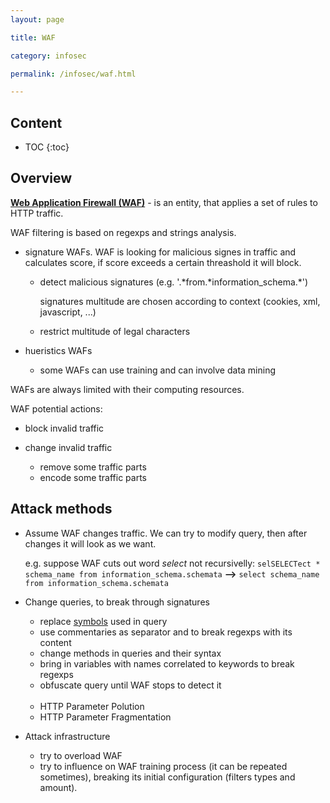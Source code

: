 ```yaml
---
layout: page

title: WAF

category: infosec

permalink: /infosec/waf.html

---
```


<article class="markdown-body" markdown="1">

## Content

* TOC
{:toc}

## Overview

[**Web Application Firewall (WAF)**](https://www.owasp.org/index.php/Web_Application_Firewall) - is an entity, that applies a set of rules to HTTP traffic.

WAF filtering is based on regexps and strings analysis.

- signature WAFs. WAF is looking for malicious signes in traffic and calculates score, if score exceeds a certain threashold it will block.
    - detect malicious signatures (e.g. '.\*from.\*information_schema.*')

        signatures multitude are chosen according to context (cookies, xml, javascript, ...)

    - restrict multitude of legal characters

- hueristics WAFs
    - some WAFs can use training and can involve data mining

WAFs are always limited with their computing resources.

WAF potential actions:

- block invalid traffic
- change invalid traffic

    - remove some traffic parts
    - encode some traffic parts

## Attack methods

- Assume WAF changes traffic. We can try to modify query, then after changes it will look as we want.

    e.g. suppose WAF cuts out word *select* not recursivelly: `selSELECTect * schema_name from information_schema.schemata` **-->** `select schema_name from information_schema.schemata`

- Change queries, to break through signatures

    - replace [symbols](./encodings.html#special-characters) used in query
    - use commentaries as separator and to break regexps with its content
    - change methods in queries and their syntax
    - bring in variables with names correlated to keywords to break regexps
    - obfuscate query until WAF stops to detect it

    <br>

    - HTTP Parameter Polution
    - HTTP Parameter Fragmentation

- Attack infrastructure

    - try to overload WAF
    - try to influence on WAF training process (it can be repeated sometimes), breaking its initial configuration (filters types and amount).

</article>